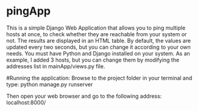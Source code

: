 # pingApp
This is a simple Django Web Application that allows you to ping multiple hosts at once, to check whether they are reachable from your system or not. The results are displayed in an HTML table. By default, the values are updated every two seconds, but you can change it according to your own needs.
You must have Python and Django installed on your system. As an example, I added 3 hosts, but you can change them by modifying the addresses list in mainApp/views.py file.

#Running the application:
Browse to the project folder in your terminal and type:
python manage.py runserver

Then open your web browser and go to the following address:
localhost:8000/
